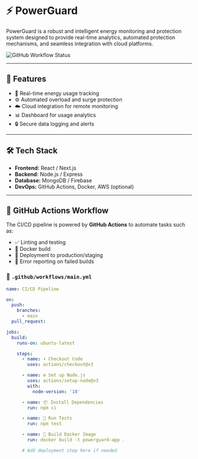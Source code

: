 # ⚡ PowerGuard

PowerGuard is a robust and intelligent energy monitoring and protection system designed to provide real-time analytics, automated protection mechanisms, and seamless integration with cloud platforms.

![GitHub Workflow Status](https://img.shields.io/github/actions/workflow/status/chandini1727/PowerGuard/main.yml?branch=main)

---

## 🚀 Features

- 🔌 Real-time energy usage tracking
- ⚙️ Automated overload and surge protection
- ☁️ Cloud integration for remote monitoring
- 📊 Dashboard for usage analytics
- 🔒 Secure data logging and alerts

---

## 🛠️ Tech Stack

- **Frontend:** React / Next.js
- **Backend:** Node.js / Express
- **Database:** MongoDB / Firebase
- **DevOps:** GitHub Actions, Docker, AWS (optional)

---

## 🔁 GitHub Actions Workflow

The CI/CD pipeline is powered by **GitHub Actions** to automate tasks such as:

- ✅ Linting and testing
- 🐳 Docker build
- 🚀 Deployment to production/staging
- 🛑 Error reporting on failed builds

### 📄 `.github/workflows/main.yml`

```yml
name: CI/CD Pipeline

on:
  push:
    branches:
      - main
  pull_request:

jobs:
  build:
    runs-on: ubuntu-latest

    steps:
      - name: ⬇️ Checkout Code
        uses: actions/checkout@v3

      - name: ⚙️ Set up Node.js
        uses: actions/setup-node@v3
        with:
          node-version: '18'

      - name: 📦 Install Dependencies
        run: npm ci

      - name: 🧪 Run Tests
        run: npm test

      - name: 🐳 Build Docker Image
        run: docker build -t powerguard-app .

      # Add deployment step here if needed
